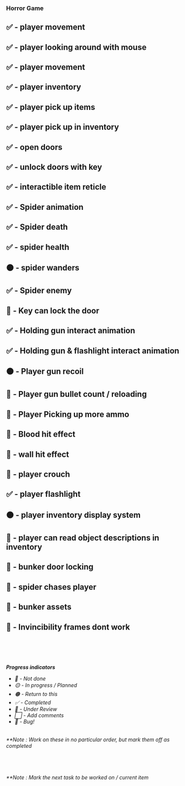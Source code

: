 ### Horror Game

## ✅ - player movement
## ✅ - player looking around with mouse
## ✅ - player movement
## ✅ - player inventory
## ✅ - player pick up items
## ✅ - player pick up in inventory
## ✅ - open doors
## ✅ - unlock doors with key
## ✅ - interactible item reticle
## ✅ - Spider animation
## ✅ - Spider death
## ✅ - spider health
## 🟠 - spider wanders
## ✅ - Spider enemy
## 🔷 - Key can lock the door
## ✅ - Holding gun interact animation
## ✅ - Holding gun & flashlight interact animation
## 🟠 - Player gun recoil
## 🔴 - Player gun bullet count / reloading
## 🔴 - Player Picking up more ammo
## 🔴 - Blood hit effect
## 🔴 - wall hit effect
## 🔴 - player crouch
## ✅ - player flashlight
## 🟠 - player inventory display system
## 🔴 - player can read object descriptions in inventory
## 🔴 - bunker door locking
## 🔴 - spider chases player
## 🔴 - bunker assets
## 🐛 - Invincibility frames dont work

<br><br><br>
  </em></p>
    <h6><em>**Progress indicators**</em>
     <ul>
       <li>🔴 - Not done</li>
       <li>🟡 - In progress / Planned</li>
       <li>🟠 - Return to this</li>
       <li>✅ - Completed</li>
       <li>🔷 - Under Review</li>
       <li>⬜ - Add comments</li>
       <li>🐛 - Bug!</li>
     </ul>
    </h6>
  </em>
  <em>
  <h6>**Note : Work on these in no particular order, but mark them off as completed</h6><br>
  <h6>**Note : Mark the next task to be worked on / current item</h6>
  </em>